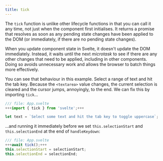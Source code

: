 ```yaml
---
title: tick
---
```


The `tick` function is unlike other lifecycle functions in that you can call it any time, not just when the component first initialises. It returns a promise that resolves as soon as any pending state changes have been applied to the DOM (or immediately, if there are no pending state changes).

When you update component state in Svelte, it doesn't update the DOM immediately. Instead, it waits until the next _microtask_ to see if there are any other changes that need to be applied, including in other components. Doing so avoids unnecessary work and allows the browser to batch things more effectively.

You can see that behaviour in this example. Select a range of text and hit the tab key. Because the `<textarea>` value changes, the current selection is cleared and the cursor jumps, annoyingly, to the end. We can fix this by importing `tick`...

```js
/// file: App.svelte
+++import { tick } from 'svelte';+++

let text = `Select some text and hit the tab key to toggle uppercase`;
```

...and running it immediately before we set `this.selectionStart` and `this.selectionEnd` at the end of `handleKeydown`:

```js
/// file: App.svelte
+++await tick();+++
this.selectionStart = selectionStart;
this.selectionEnd = selectionEnd;
```
